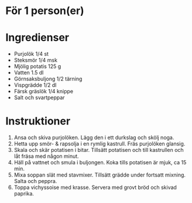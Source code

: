# För 1 person(er)
# Ingredienser
- Purjolök 1/4 st
- Steksmör 1/4 msk
- Mjölig potatis 125 g
- Vatten 1.5 dl
- Görnsaksbuljong 1/2 tärning
- Vispgrädde 1/2 dl
- Färsk gräslök 1/4 knippe
- Salt och svartpeppar
# Instruktioner
1. Ansa och skiva purjolöken. Lägg den i ett durkslag och skölj noga.
2. Hetta upp smör- & rapsolja i en rymlig kastrull. Fräs purjolöken glansig.
3. Skala och skär potatisen i bitar. Tillsätt potatisen och till kastrullen och låt fräsa med någon minut.
4. Häll på vattnet och smula i buljongen. Koka tills potatisen är mjuk, ca 15 min.
5. Mixa soppan slät med stavmixer. Tillsätt grädde under fortsatt mixning. Salta och peppra.
6. Toppa vichyssoise med krasse. Servera med grovt bröd och skivad paprika.